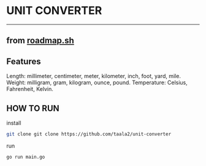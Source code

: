 # UNIT CONVERTER
---
from [roadmap.sh](https://roadmap.sh/projects/unit-converter)
---
## Features
Length: millimeter, centimeter, meter, kilometer, inch, foot, yard, mile.
Weight: milligram, gram, kilogram, ounce, pound.
Temperature: Celsius, Fahrenheit, Kelvin.

## HOW TO RUN

install
``` bash
git clone git clone https://github.com/taala2/unit-converter
```
run
``` bash
go run main.go
```
